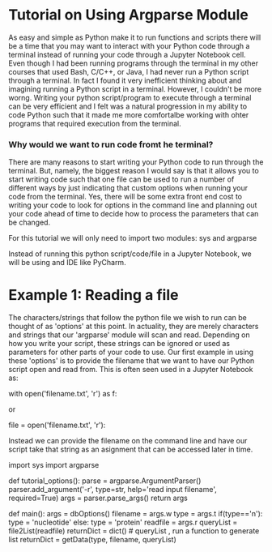 # Tutorial on Using Argparse Module

As easy and simple as Python make it to run functions and scripts there will be a time that you may want to interact with your Python code through a terminal instead of running your code through a Jupyter Notebook cell. Even though I had been running programs through the terminal in my other courses that used Bash, C/C++, or Java, I had never run a Python script through a terminal. In fact I found it very inefficient thinking about and imagining running a Python script in a terminal. However, I couldn't be more worng. Writing your python script/program to execute through a terminal can be very efficient and I felt was a natural progression in my ability to code Python such that it made me more comfortalbe working with ohter programs that required execution from the terminal.

### Why would we want to run code fromt he terminal?
There are many reasons to start writing your Python code to run through the terminal. But, namely, the biggest reason I would say is that it allows you to start writing code such that one file can be used to run a number of different ways by just indicating that custom options when running your code from the terminal. Yes, there will be some extra front end cost to writing your code to look for options in the command line and planning out your code ahead of time to decide how to process the parameters that can be changed.

For this tutorial we will only need to import two modules: sys and argparse

Instead of running this python script/code/file in a Jupyter Notebook, we will be using and IDE like PyCharm. 

# Example 1: Reading a file

The characters/strings that follow the python file we wish to run can be thought of as 'options' at this point. In actuality, they are merely characters and strings that our 'argparse' module will scan and read. Depending on how you write your script, these strings can be ignored or used as parameters for other parts of your code to use. Our first example in using these 'options' is to provide the filename that we want to have our Python script open and read from. This is often seen used in a Jupyter Notebook as:

with open('filename.txt', 'r') as f:

or 

file = open('filename.txt', 'r'):

Instead we can provide the filename on the command line and have our script take that string as an asignment that can be accessed later in time.

import sys
import argparse

def tutorial_options():
  parse = argparse.ArgumentParser()
  parser.add_argument('-r', type=str, help='read input filename', required=True)
  args = parser.parse_args()
  return args
    
def main():
    args = dbOptions()
    filename = args.w
    type = args.t
    if(type=='n'):
        type = 'nucleotide'
    else:
        type = 'protein'
    readfile = args.r
    queryList = file2List(readfile)
    returnDict = dict()
    # queryList , run a function to generate list
    returnDict = getData(type, filename, queryList)

